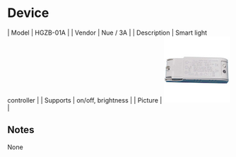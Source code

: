 
# Device

| Model | HGZB-01A  |
| Vendor  | Nue / 3A  |
| Description | Smart light controller |
| Supports | on/off, brightness |
| Picture | ![../images/devices/HGZB-01A.jpg](../images/devices/HGZB-01A.jpg) |

## Notes

None
